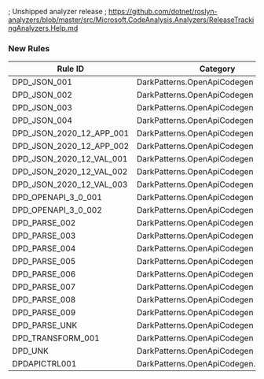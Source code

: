 ﻿; Unshipped analyzer release
; https://github.com/dotnet/roslyn-analyzers/blob/master/src/Microsoft.CodeAnalysis.Analyzers/ReleaseTrackingAnalyzers.Help.md

### New Rules
Rule ID | Category | Severity | Notes
--------|----------|----------|-------
DPD_JSON_001 | DarkPatterns.OpenApiCodegen | Error | TransformationDiagnostics
DPD_JSON_002 | DarkPatterns.OpenApiCodegen | Error | TransformationDiagnostics
DPD_JSON_003 | DarkPatterns.OpenApiCodegen | Error | TransformationDiagnostics
DPD_JSON_004 | DarkPatterns.OpenApiCodegen | Error | TransformationDiagnostics
DPD_JSON_2020_12_APP_001 | DarkPatterns.OpenApiCodegen | Error | TransformationDiagnostics
DPD_JSON_2020_12_APP_002 | DarkPatterns.OpenApiCodegen | Error | TransformationDiagnostics
DPD_JSON_2020_12_VAL_001 | DarkPatterns.OpenApiCodegen | Error | TransformationDiagnostics
DPD_JSON_2020_12_VAL_002 | DarkPatterns.OpenApiCodegen | Error | TransformationDiagnostics
DPD_JSON_2020_12_VAL_003 | DarkPatterns.OpenApiCodegen | Error | TransformationDiagnostics
DPD_OPENAPI_3_0_001 | DarkPatterns.OpenApiCodegen | Error | TransformationDiagnostics
DPD_OPENAPI_3_0_002 | DarkPatterns.OpenApiCodegen | Error | TransformationDiagnostics
DPD_PARSE_002 | DarkPatterns.OpenApiCodegen | Error | TransformationDiagnostics
DPD_PARSE_003 | DarkPatterns.OpenApiCodegen | Error | TransformationDiagnostics
DPD_PARSE_004 | DarkPatterns.OpenApiCodegen | Error | TransformationDiagnostics
DPD_PARSE_005 | DarkPatterns.OpenApiCodegen | Error | TransformationDiagnostics
DPD_PARSE_006 | DarkPatterns.OpenApiCodegen | Error | TransformationDiagnostics
DPD_PARSE_007 | DarkPatterns.OpenApiCodegen | Error | TransformationDiagnostics
DPD_PARSE_008 | DarkPatterns.OpenApiCodegen | Error | TransformationDiagnostics
DPD_PARSE_009 | DarkPatterns.OpenApiCodegen | Error | TransformationDiagnostics
DPD_PARSE_UNK | DarkPatterns.OpenApiCodegen | Error | BaseGenerator
DPD_TRANSFORM_001 | DarkPatterns.OpenApiCodegen | Error | TransformationDiagnostics
DPD_UNK | DarkPatterns.OpenApiCodegen | Error | TransformationDiagnostics
DPDAPICTRL001 | DarkPatterns.OpenApiCodegen.Server.Mvc | Warning | OpenApiMvcServerGenerator
